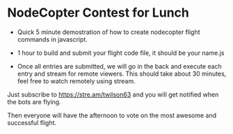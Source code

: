# NodeCopter Contest for Lunch

- Quick 5 minute demostration of how to create nodecopter flight commands in javascript.
- 1 hour to build and submit your flight code file, it should be your name.js

- Once all entries are submitted, we will go in the back and execute each entry and stream for remote viewers.  This should take about 30 minutes, feel free to watch remotely using stream.

Just subscribe to https://stre.am/twilson63 and you will get notified when the bots are flying.

Then everyone will have the afternoon to vote on the most awesome and successful flight.
